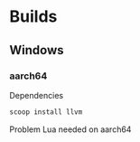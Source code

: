 # Builds

## Windows

### aarch64

Dependencies
```sh
scoop install llvm
```

Problem Lua needed on aarch64


<!--

cargo build --release --target=x86_64-pc-windows-msvc

cargo build --release --target=i686-pc-windows-msvc

cargo build --release --target=x86_64-pc-windows-gnu

cargo build --release --target=i686-pc-windows-gnu

cargo build --release --target=aarch64-pc-windows-msvc

===

cargo build --target=x86_64-pc-windows-msvc

cargo build --target=i686-pc-windows-msvc

cargo build --target=x86_64-pc-windows-gnu

cargo build --target=i686-pc-windows-gnu

cargo build --target=aarch64-pc-windows-msvc

-->
